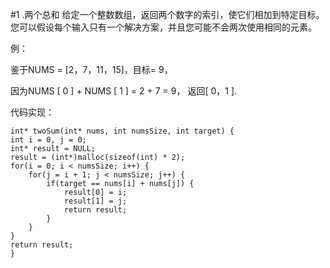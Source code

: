 #1 .两个总和
给定一个整数数组，返回两个数字的索引，使它们相加到特定目标。
您可以假设每个输入只有一个解决方案，并且您可能不会两次使用相同的元素。

例：

鉴于NUMS = [2，7，11，15]，目标= 9，

因为NUMS [ 0 ] + NUMS [ 1 ] = 2 + 7 = 9，
返回[ 0，1 ].

代码实现：

    int* twoSum(int* nums, int numsSize, int target) {
	int i = 0, j = 0;  
    int* result = NULL;  
    result = (int*)malloc(sizeof(int) * 2);  
    for(i = 0; i < numsSize; i++) {  
        for(j = i + 1; j < numsSize; j++) {  
            if(target == nums[i] + nums[j]) {  
                result[0] = i;  
                result[1] = j;  
                return result;  
            }  
        }  
    }  
    return result;
    }